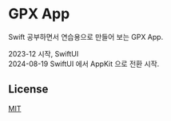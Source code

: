 # GPX App

Swift 공부하면서 연습용으로 만들어 보는 GPX App.

2023-12 시작, SwiftUI\
2024-08-19 SwiftUI 에서 AppKit 으로 전환 시작.

## License

[MIT](LICENSE)
